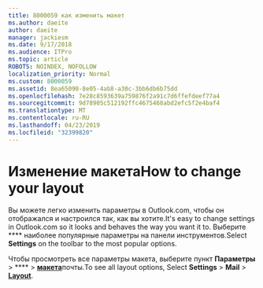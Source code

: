 ```yaml
---
title: 8000059 как изменить макет
ms.author: daeite
author: daeite
manager: jackiesm
ms.date: 9/17/2018
ms.audience: ITPro
ms.topic: article
ROBOTS: NOINDEX, NOFOLLOW
localization_priority: Normal
ms.custom: 8000059
ms.assetid: 8ea65090-8e05-4ab8-a30c-3bb6db6b75dd
ms.openlocfilehash: 7e28c8593639a759876f2a91c7d6ffefdeef77a4
ms.sourcegitcommit: 9d78905c512192ffc4675468abd2efc5f2e4baf4
ms.translationtype: MT
ms.contentlocale: ru-RU
ms.lasthandoff: 04/23/2019
ms.locfileid: "32399820"
---
```

# <a name="how-to-change-your-layout"></a><span data-ttu-id="60542-102">Изменение макета</span><span class="sxs-lookup"><span data-stu-id="60542-102">How to change your layout</span></span>

<span data-ttu-id="60542-103">Вы можете легко изменить параметры в Outlook.com, чтобы он отображался и настроился так, как вы хотите.</span><span class="sxs-lookup"><span data-stu-id="60542-103">It's easy to change settings in Outlook.com so it looks and behaves the way you want it to.</span></span> <span data-ttu-id="60542-104">Выберите \*\*\*\* наиболее популярные параметры на панели инструментов.</span><span class="sxs-lookup"><span data-stu-id="60542-104">Select **Settings** on the toolbar to the most popular options.</span></span> 

<span data-ttu-id="60542-105">Чтобы просмотреть все параметры макета, выберите пункт **Параметры** > \*\*\*\* > [**макета**](https://outlook.live.com/mail/options/mail/layout)почты.</span><span class="sxs-lookup"><span data-stu-id="60542-105">To see all layout options, Select **Settings** > **Mail** > [**Layout**](https://outlook.live.com/mail/options/mail/layout).</span></span> 
  

